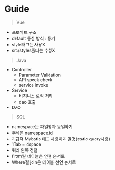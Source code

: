 Guide
===

> Vue

- 프로젝트 구조
- default 통신 방식 : 동기
- style태그는 사용X
- src/styles폴더는 수정X

> Java

- Controller
  - Parameter Validation
  - API speck check
  - service invoke
- Service
  - 비지니스 로직 처리
  - dao 호출
- DAO

> SQL

- namespace는 파일명과 동일하기
- 주석은 namespace.id
- 가급적 Mybatis 태그 사용하지 말것(static query사용)
- 1Tab = 4space
- 쿼리 왼쪽 정렬
- From절 테이블은 연결 순서로
- Where절 join은 테이블 선언 순서로
